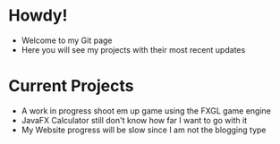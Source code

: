 # Howdy!
- Welcome to my Git page
- Here you will see my projects with their most recent updates

# Current Projects
- A work in progress shoot em up game using the FXGL game engine
- JavaFX Calculator still don't know how far I want to go with it
- My Website progress will be slow since I am not the blogging type
